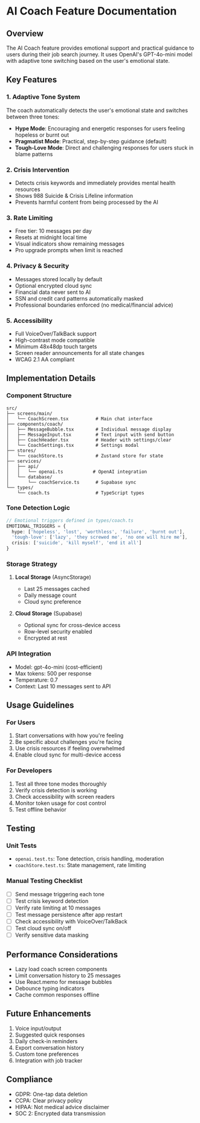 # AI Coach Feature Documentation

## Overview
The AI Coach feature provides emotional support and practical guidance to users during their job search journey. It uses OpenAI's GPT-4o-mini model with adaptive tone switching based on the user's emotional state.

## Key Features

### 1. Adaptive Tone System
The coach automatically detects the user's emotional state and switches between three tones:

- **Hype Mode**: Encouraging and energetic responses for users feeling hopeless or burnt out
- **Pragmatist Mode**: Practical, step-by-step guidance (default)
- **Tough-Love Mode**: Direct and challenging responses for users stuck in blame patterns

### 2. Crisis Intervention
- Detects crisis keywords and immediately provides mental health resources
- Shows 988 Suicide & Crisis Lifeline information
- Prevents harmful content from being processed by the AI

### 3. Rate Limiting
- Free tier: 10 messages per day
- Resets at midnight local time
- Visual indicators show remaining messages
- Pro upgrade prompts when limit is reached

### 4. Privacy & Security
- Messages stored locally by default
- Optional encrypted cloud sync
- Financial data never sent to AI
- SSN and credit card patterns automatically masked
- Professional boundaries enforced (no medical/financial advice)

### 5. Accessibility
- Full VoiceOver/TalkBack support
- High-contrast mode compatible
- Minimum 48x48dp touch targets
- Screen reader announcements for all state changes
- WCAG 2.1 AA compliant

## Implementation Details

### Component Structure
```
src/
├── screens/main/
│   └── CoachScreen.tsx          # Main chat interface
├── components/coach/
│   ├── MessageBubble.tsx        # Individual message display
│   ├── MessageInput.tsx         # Text input with send button
│   ├── CoachHeader.tsx          # Header with settings/clear
│   └── CoachSettings.tsx        # Settings modal
├── stores/
│   └── coachStore.ts            # Zustand store for state
├── services/
│   ├── api/
│   │   └── openai.ts           # OpenAI integration
│   └── database/
│       └── coachService.ts      # Supabase sync
└── types/
    └── coach.ts                 # TypeScript types
```

### Tone Detection Logic
```typescript
// Emotional triggers defined in types/coach.ts
EMOTIONAL_TRIGGERS = {
  hype: ['hopeless', 'lost', 'worthless', 'failure', 'burnt out'],
  'tough-love': ['lazy', 'they screwed me', 'no one will hire me'],
  crisis: ['suicide', 'kill myself', 'end it all']
}
```

### Storage Strategy
1. **Local Storage** (AsyncStorage)
   - Last 25 messages cached
   - Daily message count
   - Cloud sync preference

2. **Cloud Storage** (Supabase)
   - Optional sync for cross-device access
   - Row-level security enabled
   - Encrypted at rest

### API Integration
- Model: gpt-4o-mini (cost-efficient)
- Max tokens: 500 per response
- Temperature: 0.7
- Context: Last 10 messages sent to API

## Usage Guidelines

### For Users
1. Start conversations with how you're feeling
2. Be specific about challenges you're facing
3. Use crisis resources if feeling overwhelmed
4. Enable cloud sync for multi-device access

### For Developers
1. Test all three tone modes thoroughly
2. Verify crisis detection is working
3. Check accessibility with screen readers
4. Monitor token usage for cost control
5. Test offline behavior

## Testing

### Unit Tests
- `openai.test.ts`: Tone detection, crisis handling, moderation
- `coachStore.test.ts`: State management, rate limiting

### Manual Testing Checklist
- [ ] Send message triggering each tone
- [ ] Test crisis keyword detection
- [ ] Verify rate limiting at 10 messages
- [ ] Test message persistence after app restart
- [ ] Check accessibility with VoiceOver/TalkBack
- [ ] Test cloud sync on/off
- [ ] Verify sensitive data masking

## Performance Considerations
- Lazy load coach screen components
- Limit conversation history to 25 messages
- Use React.memo for message bubbles
- Debounce typing indicators
- Cache common responses offline

## Future Enhancements
1. Voice input/output
2. Suggested quick responses
3. Daily check-in reminders
4. Export conversation history
5. Custom tone preferences
6. Integration with job tracker

## Compliance
- GDPR: One-tap data deletion
- CCPA: Clear privacy policy
- HIPAA: Not medical advice disclaimer
- SOC 2: Encrypted data transmission